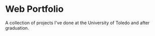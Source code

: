 # Web Portfolio
A collection of projects I've done at the University of Toledo and after graduation.
